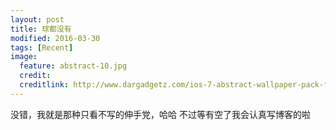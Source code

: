 ```yaml
---
layout: post
title: 球都没有
modified: 2016-03-30
tags: [Recent]
image:
  feature: abstract-10.jpg
  credit: 
  creditlink: http://www.dargadgetz.com/ios-7-abstract-wallpaper-pack-for-iphone-5-and-ipod-touch-retina/
---
```


没错，我就是那种只看不写的伸手党，哈哈
不过等有空了我会认真写博客的啦
